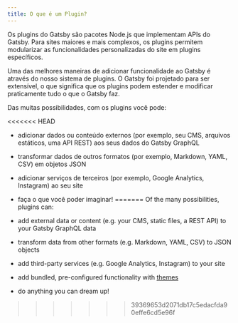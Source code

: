 ```yaml
---
title: O que é um Plugin?
---
```

Os plugins do Gatsby são pacotes Node.js que implementam APIs do Gatsby. Para sites maiores e mais complexos, os plugins permitem modularizar as funcionalidades personalizadas do site em plugins específicos.

Uma das melhores maneiras de adicionar funcionalidade ao Gatsby é através do nosso sistema de plugins. O Gatsby foi projetado para ser extensível, o que significa que os plugins podem estender e modificar praticamente tudo o que o Gatsby faz.

Das muitas possibilidades, com os plugins você pode:

<<<<<<< HEAD
- adicionar dados ou conteúdo externos (por exemplo, seu CMS, arquivos estáticos, uma API REST) aos seus dados do Gatsby GraphQL
- transformar dados de outros formatos (por exemplo, Markdown, YAML, CSV) em objetos JSON
- adicionar serviços de terceiros (por exemplo, Google Analytics, Instagram) ao seu site
- faça o que você poder imaginar!
=======
Of the many possibilities, plugins can:

- add external data or content (e.g. your CMS, static files, a REST API) to your Gatsby GraphQL data
- transform data from other formats (e.g. Markdown, YAML, CSV) to JSON objects
- add third-party services (e.g. Google Analytics, Instagram) to your site
- add bundled, pre-configured functionality with [themes](/docs/themes/)
- do anything you can dream up!
>>>>>>> 39369653d2071db17c5edacfda90effe6cd5e96f
